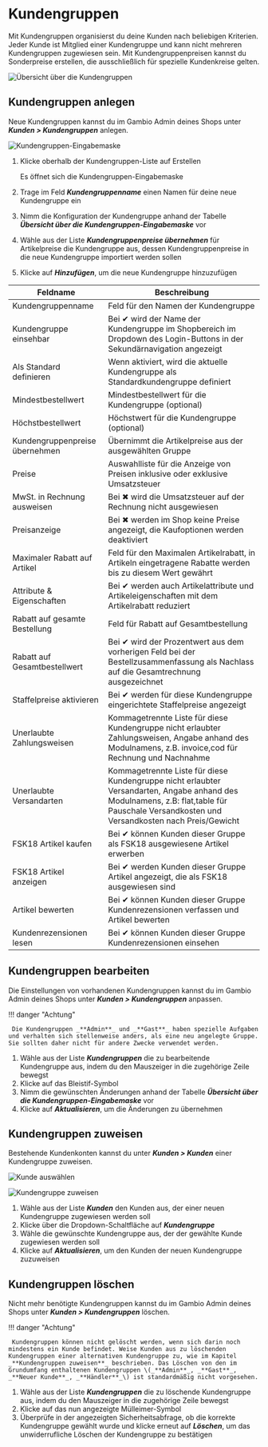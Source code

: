 # Kundengruppen

Mit Kundengruppen organisierst du deine Kunden nach beliebigen Kriterien. Jeder Kunde ist Mitglied einer Kundengruppe und kann nicht mehreren Kundengruppen zugewiesen sein. Mit Kundengruppenpreisen kannst du Sonderpreise erstellen, die ausschließlich für spezielle Kundenkreise gelten.

![](../../Bilder/Abb167_UebersichtUeberDieKundengruppen.png "Übersicht über die Kundengruppen")

## Kundengruppen anlegen

Neue Kundengruppen kannst du im Gambio Admin deines Shops unter _**Kunden \> Kundengruppen**_ anlegen.

![](../../Bilder/Abb168_KundengruppenEingabemaske.png "Kundengruppen-Eingabemaske")

1.  Klicke oberhalb der Kundengruppen-Liste auf Erstellen

    Es öffnet sich die Kundengruppen-Eingabemaske

2.  Trage im Feld _**Kundengruppenname**_ einen Namen für deine neue Kundengruppe ein
3.  Nimm die Konfiguration der Kundengruppe anhand der Tabelle _**Übersicht über die Kundengruppen-Eingabemaske**_ vor
4.  Wähle aus der Liste _**Kundengruppenpreise übernehmen**_ für Artikelpreise die Kundengruppe aus, dessen Kundengruppenpreise in die neue Kundengruppe importiert werden sollen
5.  Klicke auf _**Hinzufügen**_, um die neue Kundengruppe hinzuzufügen

|Feldname|Beschreibung|
|--------|------------|
|Kundengruppenname|Feld für den Namen der Kundengruppe|
|Kundengruppe einsehbar|Bei ✔ wird der Name der Kundengruppe im Shopbereich im Dropdown des Login-Buttons in der Sekundärnavigation angezeigt|
|Als Standard definieren|Wenn aktiviert, wird die aktuelle Kundengruppe als Standardkundengruppe definiert|
|Mindestbestellwert|Mindestbestellwert für die Kundengruppe \(optional\)|
|Höchstbestellwert|Höchstwert für die Kundengruppe \(optional\)|
|Kundengruppenpreise übernehmen|Übernimmt die Artikelpreise aus der ausgewählten Gruppe|
|Preise|Auswahlliste für die Anzeige von Preisen inklusive oder exklusive Umsatzsteuer|
|MwSt. in Rechnung ausweisen|Bei ✖ wird die Umsatzsteuer auf der Rechnung nicht ausgewiesen|
|Preisanzeige|Bei ✖ werden im Shop keine Preise angezeigt, die Kaufoptionen werden deaktiviert|
|Maximaler Rabatt auf Artikel|Feld für den Maximalen Artikelrabatt, in Artikeln eingetragene Rabatte werden bis zu diesem Wert gewährt|
|Attribute & Eigenschaften|Bei ✔ werden auch Artikelattribute und Artikeleigenschaften mit dem Artikelrabatt reduziert|
|Rabatt auf gesamte Bestellung|Feld für Rabatt auf Gesamtbestellung|
|Rabatt auf Gesamtbestellwert|Bei ✔ wird der Prozentwert aus dem vorherigen Feld bei der Bestellzusammenfassung als Nachlass auf die Gesamtrechnung ausgezeichnet|
|Staffelpreise aktivieren|Bei ✔ werden für diese Kundengruppe eingerichtete Staffelpreise angezeigt|
|Unerlaubte Zahlungsweisen|Kommagetrennte Liste für diese Kundengruppe nicht erlaubter Zahlungsweisen, Angabe anhand des Modulnamens, z.B. invoice,cod für Rechnung und Nachnahme|
|Unerlaubte Versandarten|Kommagetrennte Liste für diese Kundengruppe nicht erlaubter Versandarten, Angabe anhand des Modulnamens, z.B: flat,table für Pauschale Versandkosten und Versandkosten nach Preis/Gewicht|
|FSK18 Artikel kaufen|Bei ✔ können Kunden dieser Gruppe als FSK18 ausgewiesene Artikel erwerben|
|FSK18 Artikel anzeigen|Bei ✔ werden Kunden dieser Gruppe Artikel angezeigt, die als FSK18 ausgewiesen sind|
|Artikel bewerten|Bei ✔ können Kunden dieser Gruppe Kundenrezensionen verfassen und Artikel bewerten|
|Kundenrezensionen lesen|Bei ✔ können Kunden dieser Gruppe Kundenrezensionen einsehen|

## Kundengruppen bearbeiten

Die Einstellungen von vorhandenen Kundengruppen kannst du im Gambio Admin deines Shops unter _**Kunden \> Kundengruppen**_ anpassen.

!!! danger "Achtung"

	 Die Kundengruppen _**Admin**_ und _**Gast**_ haben spezielle Aufgaben und verhalten sich stellenweise anders, als eine neu angelegte Gruppe. Sie sollten daher nicht für andere Zwecke verwendet werden.

1.  Wähle aus der Liste _**Kundengruppen**_ die zu bearbeitende Kundengruppe aus, indem du den Mauszeiger in die zugehörige Zeile bewegst
2.  Klicke auf das Bleistif-Symbol
3.  Nimm die gewünschten Änderungen anhand der Tabelle _**Übersicht über die Kundengruppen-Eingabemaske**_ vor
4.  Klicke auf _**Aktualisieren**_, um die Änderungen zu übernehmen

## Kundengruppen zuweisen

Bestehende Kundenkonten kannst du unter _**Kunden \> Kunden**_ einer Kundengruppe zuweisen.

![](../../Bilder/DropdownKundengruppe.png "Kunde auswählen")

![](../../Bilder/Abb169_KundengruppeZuweisen.png "Kundengruppe zuweisen")

1.  Wähle aus der Liste _**Kunden**_ den Kunden aus, der einer neuen Kundengruppe zugewiesen werden soll
2.  Klicke über die Dropdown-Schaltfläche auf _**Kundengruppe**_
3.  Wähle die gewünschte Kundengruppe aus, der der gewählte Kunde zugewiesen werden soll
4.  Klicke auf _**Aktualisieren**_, um den Kunden der neuen Kundengruppe zuzuweisen

## Kundengruppen löschen

Nicht mehr benötigte Kundengruppen kannst du im Gambio Admin deines Shops unter _**Kunden \> Kundengruppen**_ löschen.

!!! danger "Achtung"

	 Kundengruppen können nicht gelöscht werden, wenn sich darin noch mindestens ein Kunde befindet. Weise Kunden aus zu löschenden Kundengruppen einer alternativen Kundengruppe zu, wie im Kapitel _**Kundengruppen zuweisen**_ beschrieben. Das Löschen von den im Grundumfang enthaltenen Kundengruppen \(_**Admin**_, _**Gast**_, _**Neuer Kunde**_, _**Händler**_\) ist standardmäßig nicht vorgesehen.

1.  Wähle aus der Liste _**Kundengruppen**_ die zu löschende Kundengruppe aus, indem du den Mauszeiger in die zugehörige Zeile bewegst
2.  Klicke auf das nun angezeigte Mülleimer-Symbol
3.  Überprüfe in der angezeigten Sicherheitsabfrage, ob die korrekte Kundengruppe gewählt wurde und klicke erneut auf _**Löschen**_, um das unwiderrufliche Löschen der Kundengruppe zu bestätigen
